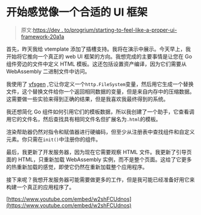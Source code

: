 # 开始感觉像一个合适的 UI 框架

> 原文:[https://dev . to/progrium/starting-to-feel-like-a-proper-ui-framework-20a1a](https://dev.to/progrium/starting-to-feel-like-a-proper-ui-framework-2i0a)

首先，昨天我给 vtemplate 添加了插槽支持。我将在演示中展示。今天早上，我开始将它推向一个真正的 web UI 框架的方向。我想完成的主要事情是让您在 Go 组件旁边的文件中定义 HTML 模板。这还包括设置资产编译，因为它们需要从 WebAssembly 二进制文件中访问。

我使用了 [vfsgen](https://github.com/shurcooL/vfsgen) ,它让你定义一个`http.FileSystem`变量，然后用它生成一个替换文件，这个替换文件给你一个返回相同数据的变量，但是来自内存中的压缩数据。这需要做一些实验来得到正确的结果，但是我喜欢我最终得到的系统。

我还想简化 Go 组件如何引用它们的模板数据，所以我创建了一个助手，它查看调用它的文件名，然后查找具有相同文件名但扩展名为`.html`的模板。

渲染帮助器仍然对指令和赋值器进行硬编码，但至少从注册表中查找组件和自定义元素。你只需在`init()`中注册你的组件。

最后，我更新了开发服务器，因为现在它需要观察 HTML 文件。我更新了引导页面的 HTML，只重新加载 WebAssembly 实例，而不是整个页面。这给了它更多的热重新加载的感觉，即使它仍然在重新加载整个应用程序。

接下来呢？我想开发服务器可能需要做更多的工作，但是我可能已经准备好用它来构建一个真正的应用程序了。

[https://www.youtube.com/embed/w2shFCUdnos](https://www.youtube.com/embed/w2shFCUdnos)